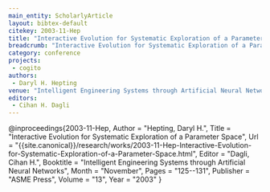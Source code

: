 ```yaml
---
main_entity: ScholarlyArticle
layout: bibtex-default
citekey: 2003-11-Hep
title: "Interactive Evolution for Systematic Exploration of a Parameter Space (2003)"
breadcrumb: "Interactive Evolution for Systematic Exploration of a Parameter Space (2003)"
category: conference
projects:
 - cogito
authors:
 - Daryl H. Hepting
venue: "Intelligent Engineering Systems through Artificial Neural Networks"
editors:
 - Cihan H. Dagli
---
```

@inproceedings{2003-11-Hep,
	Author =  "Hepting, Daryl H.",
	Title =  "Interactive Evolution for Systematic Exploration of a Parameter Space",
	Url = \"{{site.canonical}}/research/works/2003-11-Hep-Interactive-Evolution-for-Systematic-Exploration-of-a-Parameter-Space.html\",
	Editor =  "Dagli, Cihan H.",
	Booktitle =  "Intelligent Engineering Systems through Artificial Neural Networks",
	Month =  "November",
	Pages =  "125--131",
	Publisher =  "ASME Press",
	Volume =  "13",
	Year =  "2003"
}
